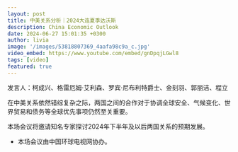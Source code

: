 ```yaml
---
layout: post
title: 中美关系分析｜2024大连夏季达沃斯
description: China Economic Outlook
date: 2024-06-27 15:01:35 +0300
author: livia
image: '/images/53818807369_4aafa98c9a_c.jpg'
video_embed: https://www.youtube.com/embed/gnDpqjLGwl8
tags: [video]
featured: true
---
```

发言人：柯成兴、格雷厄姆·艾利森、罗宾·尼布利特爵士、金刻羽、郭丽洁、程立

在中美关系依然错综复杂之际，两国之间的合作对于协调全球安全、气候变化、世界贸易和债务等全球优先事项仍然至关重要。

本场会议将邀请知名专家探讨2024年下半年及以后两国关系的预期发展。

* 本场会议由中国环球电视网协办。

